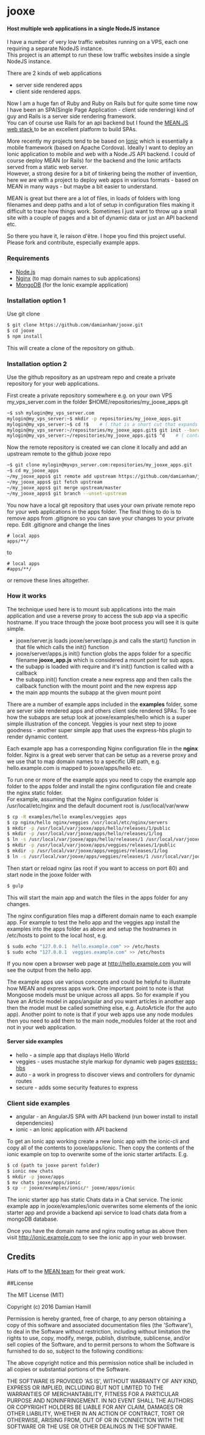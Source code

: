 # jooxe

#### Host multiple web applications in a single NodeJS instance

I have a number of very low traffic websites running on a VPS, each one requiring a separate NodeJS instance.  
This project is an attempt to run these low traffic websites inside a single NodeJS instance.  

There are 2 kinds of web applications 
 - server side rendered apps
 - client side rendered apps.

Now I am a huge fan of Ruby and Ruby on Rails but for quite some time now I have been an 
SPA(Single Page Application - client side rendering) kind of guy and Rails is a server side rendering framework.  
You can of course use Rails for an api backend but I found the
[MEAN.JS web stack ](https://www.meanjs.org "MEAN JS full stack solution for web apps") to be an excellent platform to build SPAs.

More recently my projects tend to be based on [Ionic](http://ionicframework.com/) which is essentially a mobile 
framework (based on Apache Cordova).  Ideally I want to deploy an Ionic application to mobile and web with a Node.JS 
API backend.  I could of course deploy MEAN (or Rails) for the backend and the Ionic artifacts served from a static web server.  
However, a strong desire for a bit of tinkering being the mother of invention, here we are with a project to deploy web 
apps in various formats - based on MEAN in many ways - but maybe a bit easier to understand.

MEAN is great but there are a lot of files, in loads of folders with long filenames and deep paths and a lot of setup 
in configuration files making it difficult to trace how things work.  Sometimes I just want to throw
up a small site with a couple of pages and a bit of dynamic data or just an API backend etc.  

So there you have it, le raison d'être.  I hope you find this project useful.  Please fork and contribute, especially example apps.

### Requirements
 - [Node.js](https://nodejs.org/)
 - [Nginx](https://nginx.org/)  (to map domain names to sub applications)
 - [MongoDB](https://docs.mongodb.com/)  (for the Ionic example application)

### Installation option 1

Use git clone

```sh
$ git clone https://github.com/damianham/jooxe.git
$ cd jooxe
$ npm install
```

This will create a clone of the repository on github.

### Installation option 2

Use the github repository as an upstream repo and create a private repository for your web applications.

First create a private repository somewhere e.g. on your own VPS my_vps_server.com in the folder $HOME/repositories/my_jooxe_apps.git
```sh
~$ ssh mylogin@my_vps_server.com
mylogin@my_vps_server:~$ mkdir -p repositories/my_jooxe_apps.git
mylogin@my_vps_server:~$ cd !$    # ( that is a short cut that expands to the last argument of the previous command)
mylogin@my_vps_server:~/repositories/my_jooxe_apps.git$ git init --bare
mylogin@my_vps_server:~/repositories/my_jooxe_apps.git$ ^d    # ( control d to quit the ssh login to the VPS )
```

Now the remote repository is created we can clone it locally and add an upstream remote to the github jooxe repo
```sh
~$ git clone mylogin@myvps_server.com:repositories/my_jooxe_apps.git
~$ cd my_jooxe_apps
~/my_jooxe_apps$ git remote add upstream https://github.com/damianham/jooxe.git
~/my_jooxe_apps$ git fetch upstream
~/my_jooxe_apps$ git merge upstream/master
~/my_jooxe_apps$ git branch --unset-upstream
```

You now have a local git repository that uses your own private remote repo for your web applications in the apps folder.  The final thing to
do is to remove apps from .gitignore so you can save your changes to your private repo.  Edit .gitignore and change the lines 

```
# local apps
apps/**/
```

to 
```
# local apps
#apps/**/
```

or remove these lines altogether.

### How it works
The technique used here is to mount sub applications into the main application and use a reverse proxy to access the sub app via a 
specific hostname.  If you trace through the jooxe boot process you will see it is quite simple.  

 - jooxe/server.js loads jooxe/server/app.js and calls the start() function in that file which calls the init() function
 - jooxe/server/apps.js init() function globs the apps folder for a specific filename **jooxe_app.js** which is considered
   a mount point for sub apps.
 - the subapp is loaded with require and it's init() function is called with a callback
 - the subapp.init() function create a new express app and then calls the callback function with the mount point and the new express app
 - the main app mounts the subapp at the given mount point

There are a number of example apps included in the **examples** folder, some are server side rendered apps and others 
client side rendered SPAs.  To see how the subapps are setup look at jooxe/examples/hello which is a super simple 
illustration of the concept.  Veggies is your next step to jooxe goodness - another super simple app that uses 
the express-hbs plugin to render dynamic content.  

Each example app has a corresponding Nginx configuration file in the **nginx** folder.  Nginx is a great web server that can be setup
as a reverse proxy and we use that to map domain names to a specific URI path, e.g. hello.example.com is mapped to jooxe/apps/hello etc.

To run one or more of the example apps you need to copy the example app folder to the 
apps folder and install the nginx configuration file and create the nginx static folder.  
For example, assuming that the Nginx configuration folder is
/usr/local/etc/nginx and the default document root is /usr/local/var/www

```sh
$ cp -R examples/hello examples/veggies apps
$ cp nginx/hello nginx/veggies /usr/local/etc/nginx/servers
$ mkdir -p /usr/local/var/jooxe/apps/hello/releases/1/public
$ mkdir -p /usr/local/var/jooxe/apps/hello/releases/1/log
$ ln -s /usr/local/var/jooxe/apps/hello/releases/1 /usr/local/var/jooxe/apps/hello/current
$ mkdir -p /usr/local/var/jooxe/apps/veggies/releases/1/public
$ mkdir -p /usr/local/var/jooxe/apps/veggies/releases/1/log
$ ln -s /usr/local/var/jooxe/apps/veggies/releases/1 /usr/local/var/jooxe/apps/veggies/current
```

Then start or reload nginx (as root if you want to access on port 80) and start node in the jooxe folder with 
```sh
$ gulp
```
This will start the main app and watch the files in the apps folder for any changes.

The nginx configuration files map a different domain name to each example app.  For example to test the hello app and the veggies app
install the examples into the apps folder as above and setup the hostnames in /etc/hosts to point to the local host, e.g.

```sh
$ sudo echo "127.0.0.1  hello.example.com" >> /etc/hosts
$ sudo echo "127.0.0.1  veggies.example.com" >> /etc/hosts
```

If you now open a browser web page at http://hello.example.com you will see the output from the hello app.

The example apps use various concepts and could be helpful to illustrate how MEAN and express apps work.  One important point to note is that
Mongoose models must be unique across all apps.  So for example if you have an Article model in apps/angular and you want
articles in another app then the model must be called something else, e.g. AutoArticle (for the auto app).  Another point to note is that if your web apps
use any node modules then you need to add them to the main node_modules folder at the root and not in your web application.

#### Server side examples
 - hello - a simple app that displays Hello World
 - veggies - uses mustache style markup for dynamic web pages [express-hbs](https://github.com/barc/express-hbs) 
 - auto - a work in progress to discover views and controllers for dynamic routes
 - secure - adds some security features to express

### Client side examples
 - angular - an AngularJS SPA with API backend (run bower install to install dependencies)
 - ionic - an Ionic application with API backend

To get an Ionic app working create a new Ionic app with the ionic-cli and copy all of the contents to jooxe/apps/ionic. 
Then copy the contents of the ionic example
on top to overwrite some of the ionic starter artifacts. E.g.

```sh
$ cd (path to jooxe parent folder)
$ ionic new chats
$ mkdir -p jooxe/apps
$ mv chats jooxe/apps/ionic
$ cp -r jooxe/examples/ionic/* jooxe/apps/ionic
```
The ionic starter app has static Chats data in a Chat service.  The ionic example app in jooxe/examples/ionic overwrites some elements of the
ionic starter app and provide a backend api service to load chats data from a mongoDB database.

Once you have the domain name and nginx routing setup as above then visit http://ionic.example.com to see the ionic app in your web browser.

## Credits
Hats off to the [MEAN team](http://meanjs.org) for their great work.

##License

The MIT License (MIT)

Copyright (c) 2016 Damian Hamill

Permission is hereby granted, free of charge, to any person obtaining a copy of this software and associated documentation 
files (the 'Software'), to deal in the Software without restriction, including without limitation the rights to use, copy, 
modify, merge, publish, distribute, sublicense, and/or sell copies of the Software, and to permit persons to whom the Software 
is furnished to do so, subject to the following conditions:

The above copyright notice and this permission notice shall be included in all copies or substantial portions of the Software.

THE SOFTWARE IS PROVIDED 'AS IS', WITHOUT WARRANTY OF ANY KIND, EXPRESS OR IMPLIED, INCLUDING BUT NOT LIMITED TO THE WARRANTIES 
OF MERCHANTABILITY, FITNESS FOR A PARTICULAR PURPOSE AND NONINFRINGEMENT. IN NO EVENT SHALL THE AUTHORS OR COPYRIGHT HOLDERS BE
 LIABLE FOR ANY CLAIM, DAMAGES OR OTHER LIABILITY, WHETHER IN AN ACTION OF CONTRACT, TORT OR OTHERWISE, ARISING FROM, OUT OF OR 
IN CONNECTION WITH THE SOFTWARE OR THE USE OR OTHER DEALINGS IN THE SOFTWARE.